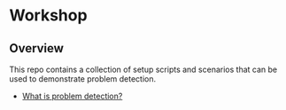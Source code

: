 # Workshop

## Overview

This repo contains a collection of setup scripts and scenarios that can be used to demonstrate problem detection.

* [What is problem detection?](https://www.prequel.dev/blog-post/its-time-for-problem-detection)
